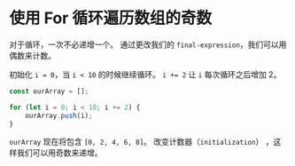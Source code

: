 # 使用 For 循环遍历数组的奇数

对于循环，一次不必递增一个。 通过更改我们的 `final-expression`，我们可以用偶数来计数。

初始化 `i = 0`，当 `i < 10` 的时候继续循环。 `i += 2` 让 `i` 每次循环之后增加 2。

```javascript
const ourArray = [];

for (let i = 0; i < 10; i += 2) {
    ourArray.push(i);
}
```

`ourArray` 现在将包含 `[0, 2, 4, 6, 8]`。 改变计数器（`initialization`） ，这样我们可以用奇数来递增。

